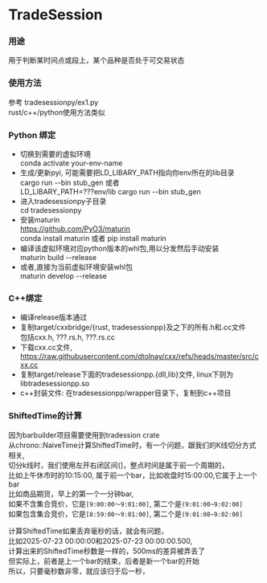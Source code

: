 # TradeSession
### 用途
用于判断某时间点或段上，某个品种是否处于可交易状态

### 使用方法

参考 tradesessionpy/ex1.py  
rust/c++/python使用方法类似  


### Python 绑定
- 切换到需要的虚拟环境  
conda activate your-env-name
- 生成/更新pyi, 可能需要把LD_LIBARY_PATH指向你env所在的lib目录  
cargo run --bin stub_gen  或者  
LD_LIBARY_PATH=???env/lib  cargo run --bin stub_gen   
- 进入tradesessionpy子目录  
cd tradesessionpy
- 安装maturin  
https://github.com/PyO3/maturin  
conda install maturin 
或者 pip install maturin  
- 编译该虚拟环境对应python版本的whl包,用以分发然后手动安装  
maturin build --release
- 或者,直接为当前虚拟环境安装whl包  
maturin develop --release

### C++绑定
- 编译release版本通过
- 复制target/cxxbridge/{rust, tradesessionpp}及之下的所有.h和.cc文件  
  包括cxx.h, ???.rs.h, ???.rs.cc  
- 下载cxx.cc文件,   
  https://raw.githubusercontent.com/dtolnay/cxx/refs/heads/master/src/cxx.cc
- 复制target/release下面的tradesessionpp.{dll,lib}文件, linux下则为libtradesessionpp.so
- c++封装文件: 在tradesessionpp/wrapper目录下，复制到c++项目


### ShiftedTime的计算
因为barbuilder项目需要使用到tradession crate  
从chrono::NaiveTime计算ShiftedTime时，有一个问题，跟我们的K线切分方式相关,  
切分k线时，我们使用左开右闭区间(]，整点时间是属于前一个周期的，  
比如上午休市时的10:15:00, 属于前一个bar，比如收盘时15:00:00,它属于上一个bar  
比如商品期货，早上的第一个一分钟bar,  
如果不含集合竞价，它是`[9:00:00～9:01:00]`, 第二个是`(9:01:00~9:02:00]`  
如果包含集合竞价，它是`[8:59:00～9:01:00]`, 第二个是`(9:01:00~9:02:00]`  

计算ShiftedTime如果丢弃毫秒的话，就会有问题，   
比如2025-07-23 00:00:00和2025-07-23 00:00:00.500,  
计算出来的ShiftedTime秒数是一样的，500ms的差异被弄丢了  
但实际上，前者是上一个bar的结束，后者是新一个bar的开始  
所以，只要毫秒数非零，就应该归于后一秒，
